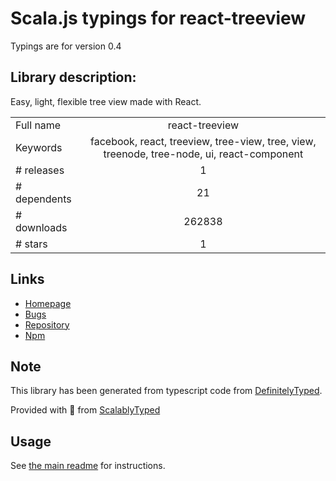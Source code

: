
# Scala.js typings for react-treeview

Typings are for version 0.4

## Library description:
Easy, light, flexible tree view made with React.

|                    |                 |
| ------------------ | :-------------: |
| Full name          | react-treeview |
| Keywords           | facebook, react, treeview, tree-view, tree, view, treenode, tree-node, ui, react-component |
| # releases         | 1 |
| # dependents       | 21 |
| # downloads        | 262838 |
| # stars            | 1 |

## Links
- [Homepage](https://github.com/chenglou/react-treeview)
- [Bugs](https://github.com/chenglou/react-treeview/issues)
- [Repository](https://github.com/chenglou/react-treeview)
- [Npm](https://www.npmjs.com/package/react-treeview)
    


## Note
This library has been generated from typescript code from [DefinitelyTyped](https://definitelytyped.org).

Provided with :purple_heart: from [ScalablyTyped](https://github.com/oyvindberg/ScalablyTyped)

## Usage
See [the main readme](../../readme.md) for instructions.


